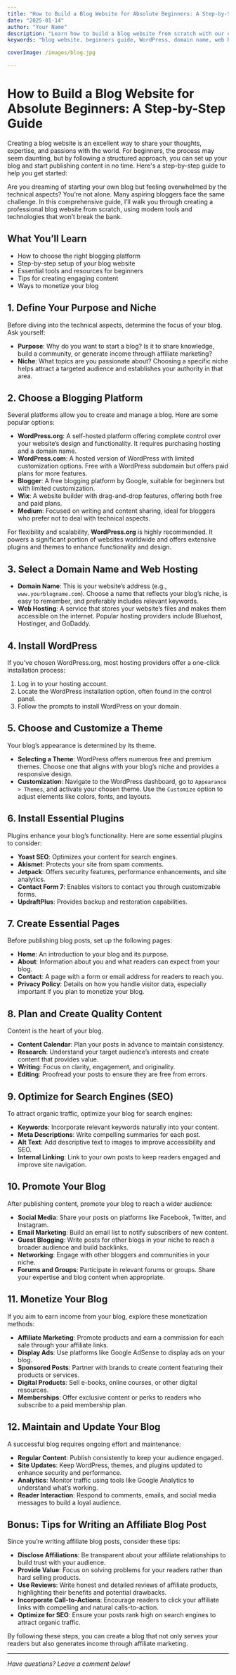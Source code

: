 ```yaml
---
title: "How to Build a Blog Website for Absolute Beginners: A Step-by-Step Guide"
date: "2025-01-14"
author: "Your Name"
description: "Learn how to build a blog website from scratch with our comprehensive, beginner-friendly guide. Step-by-step instructions cover choosing a platform, setting up hosting, designing your site, creating content, and monetizing your blog. Perfect for aspiring bloggers and online entrepreneurs."
keywords: "blog website, beginners guide, WordPress, domain name, web hosting, blog setup, content creation"

coverImage: /images/blog.jpg

---
```



# How to Build a Blog Website for Absolute Beginners: A Step-by-Step Guide

Creating a blog website is an excellent way to share your thoughts, expertise, and passions with the world. For beginners, the process may seem daunting, but by following a structured approach, you can set up your blog and start publishing content in no time. Here's a step-by-step guide to help you get started:

Are you dreaming of starting your own blog but feeling overwhelmed by the technical aspects? You’re not alone. Many aspiring bloggers face the same challenge. In this comprehensive guide, I’ll walk you through creating a professional blog website from scratch, using modern tools and technologies that won’t break the bank.

## What You’ll Learn
- How to choose the right blogging platform
- Step-by-step setup of your blog website
- Essential tools and resources for beginners
- Tips for creating engaging content
- Ways to monetize your blog

## 1. Define Your Purpose and Niche

Before diving into the technical aspects, determine the focus of your blog. Ask yourself:

- **Purpose**: Why do you want to start a blog? Is it to share knowledge, build a community, or generate income through affiliate marketing?
- **Niche**: What topics are you passionate about? Choosing a specific niche helps attract a targeted audience and establishes your authority in that area.



## 2. Choose a Blogging Platform

Several platforms allow you to create and manage a blog. Here are some popular options:

- **WordPress.org**: A self-hosted platform offering complete control over your website’s design and functionality. It requires purchasing hosting and a domain name.
- **WordPress.com**: A hosted version of WordPress with limited customization options. Free with a WordPress subdomain but offers paid plans for more features.
- **Blogger**: A free blogging platform by Google, suitable for beginners but with limited customization.
- **Wix**: A website builder with drag-and-drop features, offering both free and paid plans.
- **Medium**: Focused on writing and content sharing, ideal for bloggers who prefer not to deal with technical aspects.

For flexibility and scalability, **WordPress.org** is highly recommended. It powers a significant portion of websites worldwide and offers extensive plugins and themes to enhance functionality and design.



## 3. Select a Domain Name and Web Hosting

- **Domain Name**: This is your website’s address (e.g., `www.yourblogname.com`). Choose a name that reflects your blog’s niche, is easy to remember, and preferably includes relevant keywords.
- **Web Hosting**: A service that stores your website’s files and makes them accessible on the internet. Popular hosting providers include Bluehost, Hostinger, and GoDaddy.



## 4. Install WordPress

If you’ve chosen WordPress.org, most hosting providers offer a one-click installation process:

1. Log in to your hosting account.
2. Locate the WordPress installation option, often found in the control panel.
3. Follow the prompts to install WordPress on your domain.



## 5. Choose and Customize a Theme

Your blog’s appearance is determined by its theme.

- **Selecting a Theme**: WordPress offers numerous free and premium themes. Choose one that aligns with your blog’s niche and provides a responsive design.
- **Customization**: Navigate to the WordPress dashboard, go to `Appearance > Themes`, and activate your chosen theme. Use the `Customize` option to adjust elements like colors, fonts, and layouts.



## 6. Install Essential Plugins

Plugins enhance your blog’s functionality. Here are some essential plugins to consider:

- **Yoast SEO**: Optimizes your content for search engines.
- **Akismet**: Protects your site from spam comments.
- **Jetpack**: Offers security features, performance enhancements, and site analytics.
- **Contact Form 7**: Enables visitors to contact you through customizable forms.
- **UpdraftPlus**: Provides backup and restoration capabilities.



## 7. Create Essential Pages

Before publishing blog posts, set up the following pages:

- **Home**: An introduction to your blog and its purpose.
- **About**: Information about you and what readers can expect from your blog.
- **Contact**: A page with a form or email address for readers to reach you.
- **Privacy Policy**: Details on how you handle visitor data, especially important if you plan to monetize your blog.



## 8. Plan and Create Quality Content

Content is the heart of your blog.

- **Content Calendar**: Plan your posts in advance to maintain consistency.
- **Research**: Understand your target audience’s interests and create content that provides value.
- **Writing**: Focus on clarity, engagement, and originality.
- **Editing**: Proofread your posts to ensure they are free from errors.



## 9. Optimize for Search Engines (SEO)

To attract organic traffic, optimize your blog for search engines:

- **Keywords**: Incorporate relevant keywords naturally into your content.
- **Meta Descriptions**: Write compelling summaries for each post.
- **Alt Text**: Add descriptive text to images to improve accessibility and SEO.
- **Internal Linking**: Link to your own posts to keep readers engaged and improve site navigation.



## 10. Promote Your Blog

After publishing content, promote your blog to reach a wider audience:

- **Social Media**: Share your posts on platforms like Facebook, Twitter, and Instagram.
- **Email Marketing**: Build an email list to notify subscribers of new content.
- **Guest Blogging**: Write posts for other blogs in your niche to reach a broader audience and build backlinks.
- **Networking**: Engage with other bloggers and communities in your niche.
- **Forums and Groups**: Participate in relevant forums or groups. Share your expertise and blog content when appropriate.



## 11. Monetize Your Blog

If you aim to earn income from your blog, explore these monetization methods:

- **Affiliate Marketing**: Promote products and earn a commission for each sale through your affiliate links.
- **Display Ads**: Use platforms like Google AdSense to display ads on your blog.
- **Sponsored Posts**: Partner with brands to create content featuring their products or services.
- **Digital Products**: Sell e-books, online courses, or other digital resources.
- **Memberships**: Offer exclusive content or perks to readers who subscribe to a paid membership plan.



## 12. Maintain and Update Your Blog

A successful blog requires ongoing effort and maintenance:

- **Regular Content**: Publish consistently to keep your audience engaged.
- **Site Updates**: Keep WordPress, themes, and plugins updated to enhance security and performance.
- **Analytics**: Monitor traffic using tools like Google Analytics to understand what’s working.
- **Reader Interaction**: Respond to comments, emails, and social media messages to build a loyal audience.



## Bonus: Tips for Writing an Affiliate Blog Post

Since you’re writing affiliate blog posts, consider these tips:

- **Disclose Affiliations**: Be transparent about your affiliate relationships to build trust with your audience.
- **Provide Value**: Focus on solving problems for your readers rather than hard selling products.
- **Use Reviews**: Write honest and detailed reviews of affiliate products, highlighting their benefits and potential drawbacks.
- **Incorporate Call-to-Actions**: Encourage readers to click your affiliate links with compelling and natural calls-to-action.
- **Optimize for SEO**: Ensure your posts rank high on search engines to attract organic traffic.



By following these steps, you can create a blog that not only serves your readers but also generates income through affiliate marketing.

---

*Have questions? Leave a comment below!*